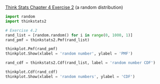 [Think Stats Chapter 4 Exercise 2](http://greenteapress.com/thinkstats2/html/thinkstats2005.html#toc41) (a random distribution)

```python
import random
import thinkstats2

# Exercise 4.2
rand_list = [random.random() for i in range(0, 1000, 1)]
rand_pmf = thinkstats2.Pmf(rand_list)

thinkplot.Pmf(rand_pmf)
thinkplot.Show(xlabel = 'random number', ylabel = 'PMF')

rand_cdf = thinkstats2.Cdf(rand_list, label = 'random number CDF')

thinkplot.Cdf(rand_cdf)
thinkplot.Show(xlabel = 'random numbers', ylabel = 'CDF')
```
